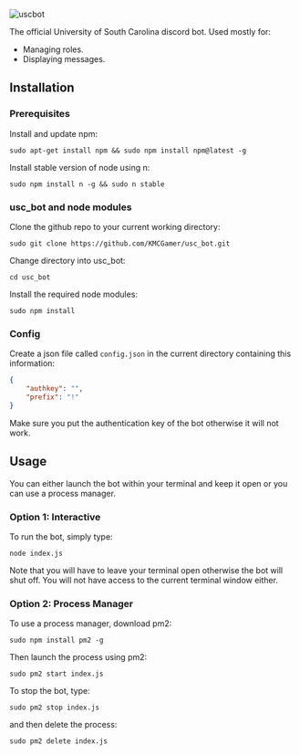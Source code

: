 ![uscbot](https://user-images.githubusercontent.com/6385983/34072844-97e22a10-e25c-11e7-9710-7f00c630bef1.png)

The official University of South Carolina discord bot. Used mostly for:

 * Managing roles.
 * Displaying messages.

## Installation

### Prerequisites 

Install and update npm: 

`sudo apt-get install npm && sudo npm install npm@latest -g`

Install stable version of node using n: 

`sudo npm install n -g && sudo n stable`

### usc_bot and node modules

Clone the github repo to your current working directory:

`sudo git clone https://github.com/KMCGamer/usc_bot.git`

Change directory into usc_bot:

`cd usc_bot`

Install the required node modules:

`sudo npm install`

### Config

Create a json file called `config.json` in the current directory containing this information:
```json
{
    "authkey": "",
    "prefix": "!"
}
```

Make sure you put the authentication key of the bot otherwise it will not work.

## Usage

You can either launch the bot within your terminal and keep it open or you can use a process manager.

### Option 1: Interactive

To run the bot, simply type:

`node index.js`

Note that you will have to leave your terminal open otherwise the bot will shut off. You will not have access to the current terminal window either.

### Option 2: Process Manager

To use a process manager, download pm2:

`sudo npm install pm2 -g`

Then launch the process using pm2:

`sudo pm2 start index.js`

To stop the bot, type:

`sudo pm2 stop index.js`

and then delete the process:

`sudo pm2 delete index.js`
